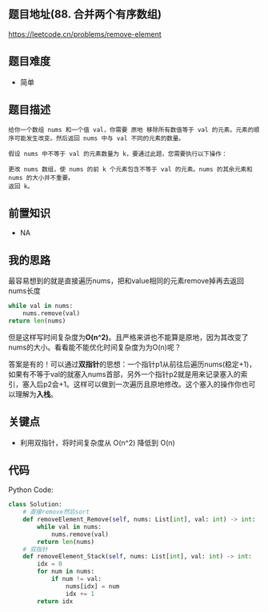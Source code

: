 ## 题目地址(88. 合并两个有序数组)

https://leetcode.cn/problems/remove-element
## 题目难度
- 简单

## 题目描述

```
给你一个数组 nums 和一个值 val，你需要 原地 移除所有数值等于 val 的元素。元素的顺序可能发生改变。然后返回 nums 中与 val 不同的元素的数量。

假设 nums 中不等于 val 的元素数量为 k，要通过此题，您需要执行以下操作：

更改 nums 数组，使 nums 的前 k 个元素包含不等于 val 的元素。nums 的其余元素和 nums 的大小并不重要。
返回 k。
```

## 前置知识

- NA


## 我的思路

最容易想到的就是直接遍历nums，把和value相同的元素remove掉再去返回nums长度
```py
while val in nums:
    nums.remove(val)
return len(nums)
```
但是这样写时间复杂度为**O(n^2)**。且严格来讲也不能算是原地，因为其改变了nums的大小。看看能不能优化时间复杂度为为O(n)呢？

答案是有的！可以通过**双指针**的思想：一个指针p1从前往后遍历nums(稳定+1)，如果有不等于val的就塞入nums首部，另外一个指针p2就是用来记录塞入的索引，塞入后p2会+1。这样可以做到一次遍历且原地修改。这个塞入的操作你也可以理解为**入栈**。

## 关键点
- 利用双指针，将时间复杂度从 O(n^2) 降低到 O(n)

## 代码

Python Code:

```py
class Solution:
    # 直接remove然后sort
    def removeElement_Remove(self, nums: List[int], val: int) -> int:
        while val in nums:
            nums.remove(val)
        return len(nums)
    # 双指针
    def removeElement_Stack(self, nums: List[int], val: int) -> int:
        idx = 0
        for num in nums:
            if num != val:
                nums[idx] = num
                idx += 1
        return idx
```